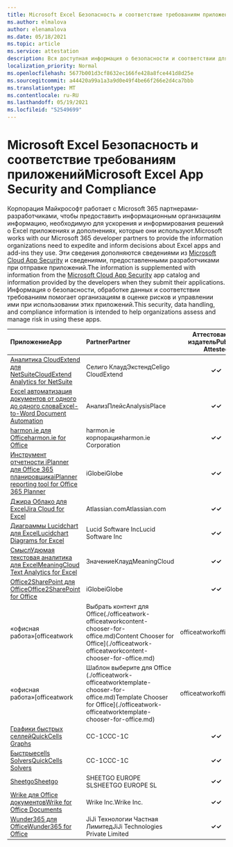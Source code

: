 ```yaml
---
title: Microsoft Excel Безопасность и соответствие требованиям приложений - Все приложения
ms.author: elmalova
author: elenamalova
ms.date: 05/18/2021
ms.topic: article
ms.service: attestation
description: Вся доступная информация о безопасности и соответствии для всех Microsoft Excel приложений.
localization_priority: Normal
ms.openlocfilehash: 5677b001d3cf8632ec166fe428a8fce441d8d25e
ms.sourcegitcommit: a44420a99a1a3a9d0e49f4be66f266e2d4ca7bbb
ms.translationtype: MT
ms.contentlocale: ru-RU
ms.lasthandoff: 05/19/2021
ms.locfileid: "52549699"
---
```

# <a name="microsoft-excel-app-security-and-compliance"></a><span data-ttu-id="297fe-103">Microsoft Excel Безопасность и соответствие требованиям приложений</span><span class="sxs-lookup"><span data-stu-id="297fe-103">Microsoft Excel App Security and Compliance</span></span>

<span data-ttu-id="297fe-104">Корпорация Майкрософт работает с Microsoft 365 партнерами-разработчиками, чтобы предоставить информационным организациям информацию, необходимую для ускорения и информирования решений о Excel приложениях и дополнениях, которые они используют.</span><span class="sxs-lookup"><span data-stu-id="297fe-104">Microsoft works with our Microsoft 365 developer partners to provide the information organizations need to expedite and inform decisions about Excel apps and add-ins they use.</span></span> <span data-ttu-id="297fe-105">Эти сведения дополняются сведениями из [Microsoft Cloud App Security](https://www.microsoft.com/en-us/enterprise-mobility-security/cloud-app-security) и сведениями, предоставленными разработчиками при отправке приложений.</span><span class="sxs-lookup"><span data-stu-id="297fe-105">The information is supplemented with information from the [Microsoft Cloud App Security](https://www.microsoft.com/en-us/enterprise-mobility-security/cloud-app-security) app catalog and information provided by the developers when they submit their applications.</span></span> <span data-ttu-id="297fe-106">Информация о безопасности, обработке данных и соответствии требованиям помогает организациям в оценке рисков и управлении ими при использовании этих приложений.</span><span class="sxs-lookup"><span data-stu-id="297fe-106">This security, data handling, and compliance information is intended to help organizations assess and manage risk in using these apps.</span></span>

| <span data-ttu-id="297fe-107">**Приложение**</span><span class="sxs-lookup"><span data-stu-id="297fe-107">**App**</span></span> | <span data-ttu-id="297fe-108">**Partner**</span><span class="sxs-lookup"><span data-stu-id="297fe-108">**Partner**</span></span> | <span data-ttu-id="297fe-109">**Аттестованный издатель**</span><span class="sxs-lookup"><span data-stu-id="297fe-109">**Publisher Attested**</span></span> | <span data-ttu-id="297fe-110">**Сертифицировано**</span><span class="sxs-lookup"><span data-stu-id="297fe-110">**Certified**</span></span> |
|:--------|:------------|:----------------------:|:-------------:|
| [<span data-ttu-id="297fe-111">Аналитика CloudExtend для NetSuite</span><span class="sxs-lookup"><span data-stu-id="297fe-111">CloudExtend Analytics for NetSuite</span></span>](./celigo-cloudextend-analytics-for-netsuite.md) | <span data-ttu-id="297fe-112">Селиго КлаудЭкстенд</span><span class="sxs-lookup"><span data-stu-id="297fe-112">Celigo CloudExtend</span></span> | <span data-ttu-id="297fe-113">**✓**</span><span class="sxs-lookup"><span data-stu-id="297fe-113">**✓**</span></span> |  |
| [<span data-ttu-id="297fe-114">Excel автоматизация документов от одного до одного слова</span><span class="sxs-lookup"><span data-stu-id="297fe-114">Excel-to-Word Document Automation</span></span>](./analysisplace-excel-to-word-document-automation.md) | <span data-ttu-id="297fe-115">АнализПлейс</span><span class="sxs-lookup"><span data-stu-id="297fe-115">AnalysisPlace</span></span> | <span data-ttu-id="297fe-116">**✓**</span><span class="sxs-lookup"><span data-stu-id="297fe-116">**✓**</span></span> |  |
| [<span data-ttu-id="297fe-117">harmon.ie для Office</span><span class="sxs-lookup"><span data-stu-id="297fe-117">harmon.ie for Office</span></span>](./harmonie-corporation-for-office.md) | <span data-ttu-id="297fe-118">harmon.ie корпорация</span><span class="sxs-lookup"><span data-stu-id="297fe-118">harmon.ie Corporation</span></span> | <span data-ttu-id="297fe-119">**✓**</span><span class="sxs-lookup"><span data-stu-id="297fe-119">**✓**</span></span> |  |
| [<span data-ttu-id="297fe-120">Инструмент отчетности iPlanner для Office 365 планировщика</span><span class="sxs-lookup"><span data-stu-id="297fe-120">iPlanner reporting tool for Office 365 Planner</span></span>](./iglobe-iplanner-reporting-tool-for-office-365-planner.md) | <span data-ttu-id="297fe-121">iGlobe</span><span class="sxs-lookup"><span data-stu-id="297fe-121">iGlobe</span></span> | <span data-ttu-id="297fe-122">**✓**</span><span class="sxs-lookup"><span data-stu-id="297fe-122">**✓**</span></span> | <img alt="Certified application badge" src="../media/certified-badge.png" height="25" width="25" /> |
| [<span data-ttu-id="297fe-123">Джира Облако для Excel</span><span class="sxs-lookup"><span data-stu-id="297fe-123">Jira Cloud for Excel</span></span>](./atlassiancom-jira-cloud-for-excel.md) | <span data-ttu-id="297fe-124">Atlassian.com</span><span class="sxs-lookup"><span data-stu-id="297fe-124">Atlassian.com</span></span> | <span data-ttu-id="297fe-125">**✓**</span><span class="sxs-lookup"><span data-stu-id="297fe-125">**✓**</span></span> |  |
| [<span data-ttu-id="297fe-126">Диаграммы Lucidchart для Excel</span><span class="sxs-lookup"><span data-stu-id="297fe-126">Lucidchart Diagrams for Excel</span></span>](./lucid-software-inc-lucidchart-diagrams-for-excel.md) | <span data-ttu-id="297fe-127">Lucid Software Inc</span><span class="sxs-lookup"><span data-stu-id="297fe-127">Lucid Software Inc</span></span> | <span data-ttu-id="297fe-128">**✓**</span><span class="sxs-lookup"><span data-stu-id="297fe-128">**✓**</span></span> |  |
| [<span data-ttu-id="297fe-129">СмыслУдюмая текстовая аналитика для Excel</span><span class="sxs-lookup"><span data-stu-id="297fe-129">MeaningCloud Text Analytics for Excel</span></span>](./meaningcloud-text-analytics-for-excel.md) | <span data-ttu-id="297fe-130">ЗначениеКлауд</span><span class="sxs-lookup"><span data-stu-id="297fe-130">MeaningCloud</span></span> | <span data-ttu-id="297fe-131">**✓**</span><span class="sxs-lookup"><span data-stu-id="297fe-131">**✓**</span></span> |  |
| [<span data-ttu-id="297fe-132">Office2SharePoint для Office</span><span class="sxs-lookup"><span data-stu-id="297fe-132">Office2SharePoint for Office</span></span>](./iglobe-office2sharepoint-for-office.md) | <span data-ttu-id="297fe-133">iGlobe</span><span class="sxs-lookup"><span data-stu-id="297fe-133">iGlobe</span></span> | <span data-ttu-id="297fe-134">**✓**</span><span class="sxs-lookup"><span data-stu-id="297fe-134">**✓**</span></span> | <img alt="Certified application badge" src="../media/certified-badge.png" height="25" width="25" /> |
| <span data-ttu-id="297fe-135">«офисная работа»</span><span class="sxs-lookup"><span data-stu-id="297fe-135">[officeatwork</span></span> | <span data-ttu-id="297fe-136">Выбрать контент для Office(./officeatwork-officeatworkcontent-chooser-for-office.md)</span><span class="sxs-lookup"><span data-stu-id="297fe-136">Content Chooser for Office](./officeatwork-officeatworkcontent-chooser-for-office.md)</span></span> | <span data-ttu-id="297fe-137">officeatwork</span><span class="sxs-lookup"><span data-stu-id="297fe-137">officeatwork</span></span> | <span data-ttu-id="297fe-138">**✓**</span><span class="sxs-lookup"><span data-stu-id="297fe-138">**✓**</span></span> | <img alt="Certified application badge" src="../media/certified-badge.png" height="25" width="25" /> |
| <span data-ttu-id="297fe-139">«офисная работа»</span><span class="sxs-lookup"><span data-stu-id="297fe-139">[officeatwork</span></span> | <span data-ttu-id="297fe-140">Шаблон выберите для Office (./officeatwork-officeatworktemplate-chooser-for-office.md)</span><span class="sxs-lookup"><span data-stu-id="297fe-140">Template Chooser for Office](./officeatwork-officeatworktemplate-chooser-for-office.md)</span></span> | <span data-ttu-id="297fe-141">officeatwork</span><span class="sxs-lookup"><span data-stu-id="297fe-141">officeatwork</span></span> | <span data-ttu-id="297fe-142">**✓**</span><span class="sxs-lookup"><span data-stu-id="297fe-142">**✓**</span></span> | <img alt="Certified application badge" src="../media/certified-badge.png" height="25" width="25" /> |
| [<span data-ttu-id="297fe-143">Графики быстрых селлей</span><span class="sxs-lookup"><span data-stu-id="297fe-143">QuickCells Graphs</span></span>](./cc-1c-quickcells-graphs.md) | <span data-ttu-id="297fe-144">CC-1C</span><span class="sxs-lookup"><span data-stu-id="297fe-144">CC-1C</span></span> | <span data-ttu-id="297fe-145">**✓**</span><span class="sxs-lookup"><span data-stu-id="297fe-145">**✓**</span></span> |  |
| [<span data-ttu-id="297fe-146">Быстрыеcells Solvers</span><span class="sxs-lookup"><span data-stu-id="297fe-146">QuickCells Solvers</span></span>](./cc-1c-quickcells-solvers.md) | <span data-ttu-id="297fe-147">CC-1C</span><span class="sxs-lookup"><span data-stu-id="297fe-147">CC-1C</span></span> | <span data-ttu-id="297fe-148">**✓**</span><span class="sxs-lookup"><span data-stu-id="297fe-148">**✓**</span></span> |  |
| [<span data-ttu-id="297fe-149">Sheetgo</span><span class="sxs-lookup"><span data-stu-id="297fe-149">Sheetgo</span></span>](./sheetgo-europe-sl.md) | <span data-ttu-id="297fe-150">SHEETGO EUROPE SL</span><span class="sxs-lookup"><span data-stu-id="297fe-150">SHEETGO EUROPE SL</span></span> | <span data-ttu-id="297fe-151">**✓**</span><span class="sxs-lookup"><span data-stu-id="297fe-151">**✓**</span></span> |  |
| [<span data-ttu-id="297fe-152">Wrike для Office документов</span><span class="sxs-lookup"><span data-stu-id="297fe-152">Wrike for Office Documents</span></span>](./wrike-inc-for-office-documents.md) | <span data-ttu-id="297fe-153">Wrike Inc.</span><span class="sxs-lookup"><span data-stu-id="297fe-153">Wrike Inc.</span></span> | <span data-ttu-id="297fe-154">**✓**</span><span class="sxs-lookup"><span data-stu-id="297fe-154">**✓**</span></span> | <img alt="Certified application badge" src="../media/certified-badge.png" height="25" width="25" /> |
| [<span data-ttu-id="297fe-155">Wunder365 для Office</span><span class="sxs-lookup"><span data-stu-id="297fe-155">Wunder365 for Office</span></span>](./jiji-technologies-private-limited-wunder365-for-office.md) | <span data-ttu-id="297fe-156">JiJi Технологии Частная Лимитед</span><span class="sxs-lookup"><span data-stu-id="297fe-156">JiJi Technologies Private Limited</span></span> | <span data-ttu-id="297fe-157">**✓**</span><span class="sxs-lookup"><span data-stu-id="297fe-157">**✓**</span></span> |  |
